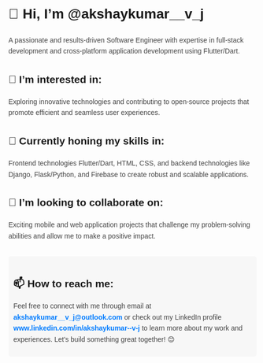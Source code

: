 <!DOCTYPE html>
<html lang="en">

<head>
  <meta charset="UTF-8">
  <meta name="viewport" content="width=device-width, initial-scale=1.0">
  <title>@akshaykumar__v_j - Software Engineer</title>
  <style>
    body {
      font-family: Arial, sans-serif;
      line-height: 1.6;
      margin: 20px;
    }

    h1 {
      color: #007BFF;
    }

    p {
      color: #444;
    }

    .profile-section {
      margin-bottom: 20px;
    }

    .contact-info {
      margin-top: 30px;
      background-color: #f7f7f7;
      padding: 10px;
      border-radius: 5px;
    }

    .contact-info a {
      color: #007BFF;
      text-decoration: none;
      font-weight: bold;
    }
  </style>
</head>

<body>
  <div class="profile-section">
    <h1>👋 Hi, I’m @akshaykumar__v_j</h1>
    <p>A passionate and results-driven Software Engineer with expertise in full-stack development and
      cross-platform application development using Flutter/Dart.</p>
  </div>

  <div class="profile-section">
    <h2>👀 I’m interested in:</h2>
    <p>Exploring innovative technologies and contributing to open-source projects that promote efficient and seamless user experiences.</p>
  </div>

  <div class="profile-section">
    <h2>🌱 Currently honing my skills in:</h2>
    <p>Frontend technologies Flutter/Dart, HTML, CSS, and backend technologies like Django, Flask/Python, and Firebase to create robust and scalable applications.</p>
  </div>

  <div class="profile-section">
    <h2>💞️ I’m looking to collaborate on:</h2>
    <p>Exciting mobile and web application projects that challenge my problem-solving abilities and allow me to make a positive impact.</p>
  </div>

  <div class="contact-info">
    <h2>📫 How to reach me:</h2>
    <p>Feel free to connect with me through email at <a href="mailto:akshaykumar__v_j@outlook.com">akshaykumar__v_j@outlook.com</a> or check out my LinkedIn profile <a href="https://www.linkedin.com/in/akshaykumar--v-j">www.linkedin.com/in/akshaykumar--v-j</a> to learn more about my work and experiences. Let's build something great together! 😊</p>
  </div>
</body>

</html>
